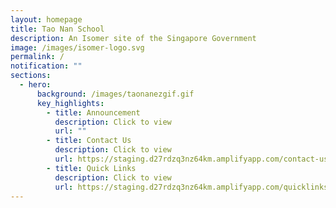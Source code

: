 ```yaml
---
layout: homepage
title: Tao Nan School
description: An Isomer site of the Singapore Government
image: /images/isomer-logo.svg
permalink: /
notification: ""
sections:
  - hero:
      background: /images/taonanezgif.gif
      key_highlights:
        - title: Announcement
          description: Click to view
          url: ""
        - title: Contact Us
          description: Click to view
          url: https://staging.d27rdzq3nz64km.amplifyapp.com/contact-us/
        - title: Quick Links
          description: Click to view
          url: https://staging.d27rdzq3nz64km.amplifyapp.com/quicklinks/
---
```

